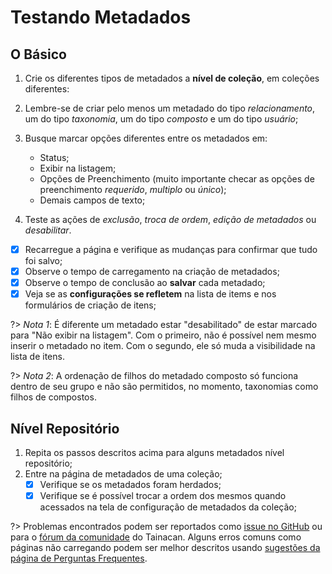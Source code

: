 # Testando Metadados

## O Básico

1. Crie os diferentes tipos de metadados a **nível de coleção**, em coleções diferentes:
1. Lembre-se de criar pelo menos um metadado do tipo _relacionamento_, um do tipo _taxonomia_, um do tipo _composto_ e um do tipo _usuário_;
1. Busque marcar opções diferentes entre os metadados em:


    * Status;
    * Exibir na listagem;
    * Opções de Preenchimento (muito importante checar as opções de preenchimento *requerido*, *multiplo* ou *único*);
    * Demais campos de texto;

2. Teste as ações de _exclusão_, _troca de ordem_, _edição de metadados_ ou _desabilitar_.

- [x] Recarregue a página e verifique as mudanças para confirmar que tudo foi salvo;
- [x] Observe o tempo de carregamento na criação de metadados;
- [x] Observe o tempo de conclusão ao **salvar** cada metadado;
- [x] Veja se as **configurações se refletem** na lista de items e nos formulários de criação de itens;

?> _Nota 1_: É diferente um metadado estar "desabilitado" de estar marcado para "Não exibir na listagem". Com o primeiro, não é possível nem mesmo inserir o metadado no item. Com o segundo, ele só muda a visibilidade na lista de itens.

?> _Nota 2_: A ordenação de filhos do metadado composto só funciona dentro de seu grupo e não são permitidos, no momento, taxonomias como filhos de compostos.

## Nível Repositório

1. Repita os passos descritos acima para alguns metadados nível repositório;
2. Entre na página de metadados de uma coleção;
   - [x] Verifique se os metadados foram herdados;
   - [x] Verifique se é possível trocar a ordem dos mesmos quando acessados na tela de configuração de metadados da coleção;

?> Problemas encontrados podem ser reportados como [issue no GitHub](https://github.com/tainacan/tainacan/issues ":ignore") ou para o [fórum da comunidade](https://tainacan.discourse.group ":ignore") do Tainacan. Alguns erros comuns como páginas não carregando podem ser melhor descritos usando [sugestões da página de Perguntas Frequentes](/pt-br/faq#acho-que-encontrei-um-erro-como-devo-proceder).
